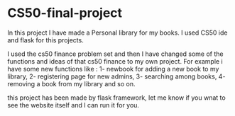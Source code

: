 # CS50-final-project

In this project I have made a Personal library for my books. I used CS50 ide and flask for this projects.

I used the cs50 finance problem set and then I have changed some of the functions and ideas of that cs50 finance to my own project. 
For example i have some new functions like :
1- newbook for adding a new book to my library,
2- registering page for new admins,
3- searching among books,
4- removing a book from my library and so on.

this project has been made by flask framework, let me know if you wnat to see the website itself and I can run it for you.
